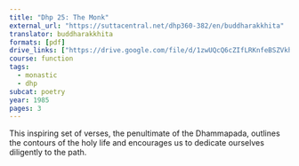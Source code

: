 ```yaml
---
title: "Dhp 25: The Monk"
external_url: "https://suttacentral.net/dhp360-382/en/buddharakkhita"
translator: buddharakkhita
formats: [pdf]
drive_links: ["https://drive.google.com/file/d/1zwUQcQ6cZIfLRKnfeBSZVkhFl_-qF3E-/view?usp=drivesdk"]
course: function
tags:
  - monastic
  - dhp
subcat: poetry
year: 1985
pages: 3
---
```


This inspiring set of verses, the penultimate of the Dhammapada, outlines the contours of the holy life and encourages us to dedicate ourselves diligently to the path.

